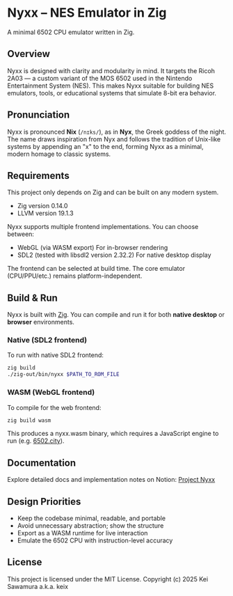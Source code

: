 # Nyxx – NES Emulator in Zig
A minimal 6502 CPU emulator written in Zig.

## Overview
Nyxx is designed with clarity and modularity in mind. It targets the Ricoh 2A03 — a custom variant of the MOS 6502 used in the Nintendo Entertainment System (NES). This makes Nyxx suitable for building NES emulators, tools, or educational systems that simulate 8-bit era behavior.

## Pronunciation
Nyxx is pronounced **Nix** (`/nɪks/`), as in **Nyx**, the Greek goddess of the night. The name draws inspiration from Nyx and follows the tradition of Unix-like systems by appending an "x" to the end, forming Nyxx as a minimal, modern homage to classic systems.

## Requirements
This project only depends on Zig and can be built on any modern system.

- Zig version 0.14.0 
- LLVM version 19.1.3

Nyxx supports multiple frontend implementations. You can choose between:

- WebGL (via WASM export) For in-browser rendering
- SDL2 (tested with libsdl2 version 2.32.2) For native desktop display

The frontend can be selected at build time. The core emulator (CPU/PPU/etc.) remains platform-independent.

## Build & Run
Nyxx is built with [Zig](https://ziglang.org). You can compile and run it for both **native desktop** or **browser** environments.

### Native (SDL2 frontend)

To run with native SDL2 frontend:

```bash
zig build
./zig-out/bin/nyxx $PATH_TO_ROM_FILE
```

### WASM (WebGL frontend)
To compile for the web frontend:

```bash
zig build wasm
```

This produces a nyxx.wasm binary, which requires a JavaScript engine to run (e.g. [6502.city](https://github.com/keix/6502.city)).

## Documentation
Explore detailed docs and implementation notes on Notion:
[Project Nyxx](https://6502.notion.site/)

## Design Priorities
- Keep the codebase minimal, readable, and portable
- Avoid unnecessary abstraction; show the structure
- Export as a WASM runtime for live interaction
- Emulate the 6502 CPU with instruction-level accuracy

## License
This project is licensed under the MIT License. Copyright (c) 2025 Kei Sawamura a.k.a. keix
